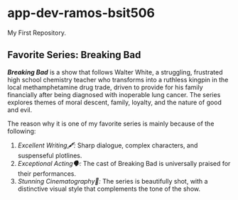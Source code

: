 # app-dev-ramos-bsit506
My First Repository.

<h2>Favorite Series: Breaking Bad</h2>

***Breaking Bad*** is a show that follows Walter White, a struggling, frustrated high school chemistry teacher who transforms into a ruthless kingpin in the local methamphetamine drug trade, driven to provide for his family financially after being diagnosed with inoperable lung cancer. The series explores themes of moral descent, family, loyalty, and the nature of good and evil.

The reason why it is one of my favorite series is mainly because of the following:
1. *Excellent Writing🖋️:* Sharp dialogue, complex characters, and suspenseful plotlines.
2. *Exceptional Acting🗣️:* The cast of Breaking Bad is universally praised for their performances. 
3. *Stunning Cinematography🎥:* The series is beautifully shot, with a distinctive visual style that complements the tone of the show.
